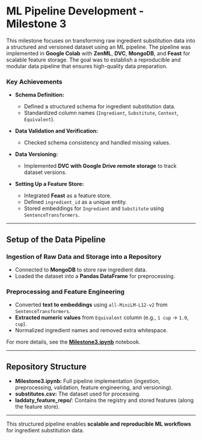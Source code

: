 # ML Pipeline Development - Milestone 3
This milestone focuses on transforming raw ingredient substitution data into a structured and versioned dataset using an ML pipeline. The pipeline was implemented in **Google Colab** with **ZenML**, **DVC**, **MongoDB**, and **Feast** for scalable feature storage. The goal was to establish a reproducible and modular data pipeline that ensures high-quality data preparation.

### **Key Achievements**

- **Schema Definition:**
  - Defined a structured schema for ingredient substitution data.
  - Standardized column names (`Ingredient`, `Substitute`, `Context`, `Equivalent`).

- **Data Validation and Verification:**
  - Checked schema consistency and handled missing values.

- **Data Versioning:**
  - Implemented **DVC with Google Drive remote storage** to track dataset versions.

- **Setting Up a Feature Store:**
  - Integrated **Feast** as a feature store.
  - Defined `ingredient_id` as a unique entity.
  - Stored embeddings for `Ingredient` and `Substitute` using `SentenceTransformers`.

---

## **Setup of the Data Pipeline**

### **Ingestion of Raw Data and Storage into a Repository**
- Connected to **MongoDB** to store raw ingredient data.
- Loaded the dataset into a **Pandas DataFrame** for preprocessing.

### **Preprocessing and Feature Engineering**
- Converted **text to embeddings** using `all-MiniLM-L12-v2` from `SentenceTransformers`.
- **Extracted numeric values** from `Equivalent` column (e.g., `1 cup` → `1.0`, `cup`).
- Normalized ingredient names and removed extra whitespace.

For more details, see the **[Milestone3.ipynb](./Milestone3.ipynb)** notebook.

---

## **Repository Structure**
- **Milestone3.ipynb:** Full pipeline implementation (ingestion, preprocessing, validation, feature engineering, and versioning).
- **substitutes.csv:** The dataset used for processing.
- **laddaty_feature_repo/**: Contains the registry and stored features (along the feature store).

---

This structured pipeline enables **scalable and reproducible ML workflows** for ingredient substitution data.
